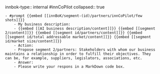 innbok-type:: internal
#innCoPilot
collapsed:: true

	- #prompt {{embed [[innBoK/segment-(id)/partners/innCoPilot/few shots]]}}
		- My business description:
		- {{embed [[AI business description/content]]}} {{embed [[segment 2/content]]}} {{embed [[segment id/partners/content]]}} {{embed [[segment id/total addressable market/content]]}} {{embed [[segment id/market size/content]]}}
		- Action:
		- Propose segment 2/partners: Stakeholders with whom our business maintains a relationship in order to fulfill their objectives. They can be, for example, suppliers, legislators, associations, etc.
		- Answer:
		- Please write your respons in a MarkDown code box.